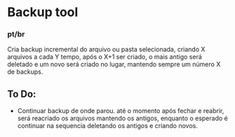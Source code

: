 # Backup tool

### pt/br
Cria backup incremental do arquivo ou pasta selecionada, criando X arquivos a cada Y tempo, após o X+1 ser criado, o mais antigo será deletado e um novo será criado no lugar, mantendo sempre um número X de backups.

## To Do:
* Continuar backup de onde parou.
até o momento após fechar e reabrir, será reacriado os arquivos mantendo os antigos, enquanto o esperado é continuar na sequencia deletando os antigos e criando novos.